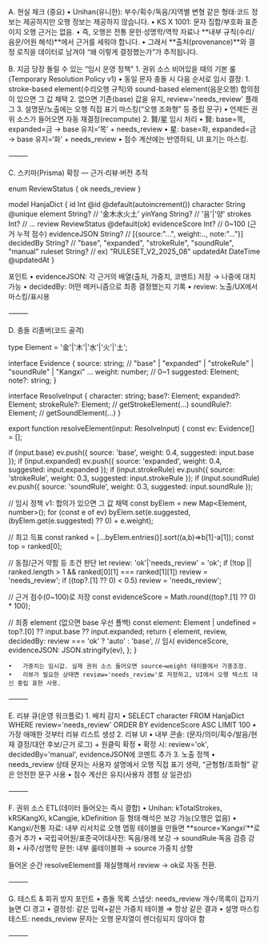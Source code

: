 
A. 현실 체크 (중요)
	•	Unihan(유니한): 부수/획수/독음/지역별 변형 같은 형태·코드 정보는 제공하지만 오행 정보는 제공하지 않습니다.
	•	KS X 1001: 문자 집합/부호화 표준이지 오행 근거는 없음.
	•	즉, 오행은 전통 문헌·성명학/역학 자료나 **내부 규칙(수리/음운/어원 해석)**에서 근거를 세워야 합니다.
	•	그래서 **출처(provenance)**와 결정 로직을 데이터로 남겨야 “왜 이렇게 결정했는가”가 추적됩니다.

B. 지금 당장 돌릴 수 있는 “임시 운영 정책”
	1.	권위 소스 비어있을 때의 기본 룰(Temporary Resolution Policy v1)
	•	동일 문자 충돌 시 다음 순서로 임시 결정:
	1.	stroke-based element(수리오행 규칙)와 sound-based element(음운오행) 합의점이 있으면 그 값 채택
	2.	없으면 기존(base) 값을 유지, review='needs_review' 플래그
	3.	설명문/노출에는 오행 직접 표기 마스킹(“오행 조화형” 등 중립 문구)
	•	언제든 권위 소스가 들어오면 자동 재결정(recompute)
	2.	賢/星 임시 처리
	•	賢: base=목, expanded=금 → base 유지=‘목’ + needs_review
	•	星: base=화, expanded=금 → base 유지=‘화’ + needs_review
	•	점수 계산에는 반영하되, UI 표기는 마스킹.

⸻

C. 스키마(Prisma) 확장 — 근거·리뷰·버전 추적

enum ReviewStatus {
  ok
  needs_review
}

model HanjaDict {
  id            Int       @id @default(autoincrement())
  character     String    @unique
  element       String?   // '金木水火土'
  yinYang       String?   // '음'|'양'
  strokes       Int?
  // ...
  review        ReviewStatus @default(ok)
  evidenceScore Int?      // 0~100 (근거 누적 점수)
  evidenceJSON  String?   // [{source:"...", weight:.., note:"..."}]
  decidedBy     String?   // "base", "expanded", "strokeRule", "soundRule", "manual"
  ruleset       String?   // ex) "RULESET_V2_2025_08"
  updatedAt     DateTime  @updatedAt
}

포인트
	•	evidenceJSON: 각 근거의 배열(출처, 가중치, 코멘트) 저장 → 나중에 대치 가능
	•	decidedBy: 어떤 메커니즘으로 최종 결정했는지 기록
	•	review: 노출/UX에서 마스킹/표시용

⸻

D. 충돌 리졸버(코드 골격)

type Element = '金'|'木'|'水'|'火'|'土';

interface Evidence {
  source: string;         // "base" | "expanded" | "strokeRule" | "soundRule" | "Kangxi" ...
  weight: number;         // 0~1
  suggested: Element;
  note?: string;
}

interface ResolveInput {
  character: string;
  base?: Element;
  expanded?: Element;
  strokeRule?: Element;  // getStrokeElement(...)
  soundRule?: Element;   // getSoundElement(...)
}

export function resolveElement(input: ResolveInput) {
  const ev: Evidence[] = [];

  if (input.base)     ev.push({ source: 'base',     weight: 0.4, suggested: input.base });
  if (input.expanded) ev.push({ source: 'expanded', weight: 0.4, suggested: input.expanded });
  if (input.strokeRule) ev.push({ source: 'strokeRule', weight: 0.3, suggested: input.strokeRule });
  if (input.soundRule)  ev.push({ source: 'soundRule',  weight: 0.3, suggested: input.soundRule });

  // 임시 정책 v1: 합의가 있으면 그 값 채택
  const byElem = new Map<Element, number>();
  for (const e of ev) byElem.set(e.suggested, (byElem.get(e.suggested) ?? 0) + e.weight);

  // 최고 득표
  const ranked = [...byElem.entries()].sort((a,b)=>b[1]-a[1]);
  const top = ranked[0];

  // 동점/근거 약함 등 조건 판단
  let review: 'ok'|'needs_review' = 'ok';
  if (!top || ranked.length > 1 && ranked[0][1] === ranked[1][1]) review = 'needs_review';
  if ((top?.[1] ?? 0) < 0.5) review = 'needs_review';

  // 근거 점수(0~100)로 저장
  const evidenceScore = Math.round((top?.[1] ?? 0) * 100);

  // 최종 element (없으면 base 우선 폴백)
  const element: Element | undefined = top?.[0] ?? input.base ?? input.expanded;
  return {
    element,
    review,
    decidedBy: review === 'ok' ? 'auto' : 'base', // 임시
    evidenceScore,
    evidenceJSON: JSON.stringify(ev),
  };
}

	•	가중치는 임시값. 실제 권위 소스 들어오면 source→weight 테이블에서 가중조정.
	•	리뷰가 필요한 상태면 review='needs_review'로 저장하고, UI에서 오행 텍스트 대신 중립 표현 사용.

⸻

E. 리뷰 큐(운영 워크플로)
	1.	배치 감지
	•	SELECT character FROM HanjaDict WHERE review='needs_review' ORDER BY evidenceScore ASC LIMIT 100
	•	가장 애매한 것부터 리뷰 리스트 생성
	2.	리뷰 UI
	•	내부 콘솔: (문자/의미/획수/발음/현재 결정/대안 후보/근거 로그) + 원클릭 확정
	•	확정 시: review='ok', decidedBy='manual', evidenceJSON에 코멘트 추가
	3.	노출 정책
	•	needs_review 상태 문자는 사용자 설명에서 오행 직접 표기 생략, “균형형/조화형” 같은 안전한 문구 사용
	•	점수 계산은 유지(사용자 경험 상 일관성)

⸻

F. 권위 소스 ETL(데이터 들어오는 즉시 결합)
	•	Unihan: kTotalStrokes, kRSKangXi, kCangjie, kDefinition 등 형태·해석은 보강 가능(오행은 없음)
	•	Kangxi/전통 자료: 내부 리서치로 오행 맵핑 테이블을 만들면 **source=‘Kangxi’**로 증거 추가
	•	국립국어원/표준국어대사전: 독음/용례 보강 → soundRule·독음 검증 강화
	•	사주/성명학 문헌: 내부 룰테이블화 → source 가중치 상향

들어온 순간 resolveElement를 재실행해서 review → ok로 자동 전환.

⸻

G. 테스트 & 회귀 방지 포인트
	•	충돌 목록 스냅샷: needs_review 개수/목록이 갑자기 늘면 CI 경고
	•	결정성: 같은 입력+같은 가중치 테이블 ⇒ 항상 같은 결과
	•	설명 마스킹 테스트: needs_review 문자는 오행 문자열이 렌더링되지 않아야 함

⸻


